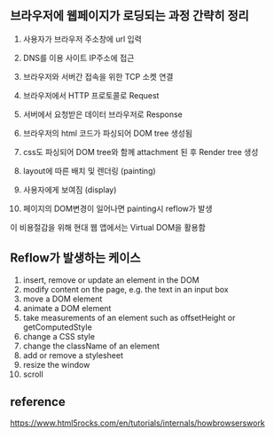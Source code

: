 ## 브라우저에 웹페이지가 로딩되는 과정 간략히 정리

1. 사용자가 브라우저 주소창에 url 입력 

2. DNS를 이용 사이트 IP주소에 접근 

3. 브라우저와 서버간 접속을 위한 TCP 소켓 연결 

4. 브라우저에서 HTTP 프로토콜로 Request 

5. 서버에서 요청받은 데이터 브라우저로 Response 

6. 브라우저의 html 코드가 파싱되어 DOM tree 생성됨 

7. css도 파싱되어 DOM tree와 함께 attachment 된 후 Render tree 생성 

8. layout에 따른 배치 및 렌더링 (painting) 

9. 사용자에게 보여짐 (display) 

10. 페이지의 DOM변경이 일어나면 painting시 reflow가 발생

   이 비용절감을 위해 현대 웹 앱에서는 Virtual DOM을 활용함 



## Reflow가 발생하는 케이스

1. insert, remove or update an element in the DOM 
2. modify content on the page, e.g. the text in an input box 
3. move a DOM element 
4. animate a DOM element 
5. take measurements of an element such as offsetHeight or getComputedStyle 
6. change a CSS style 
7. change the className of an element 
8. add or remove a stylesheet 
9. resize the window 
10. scroll




## reference

https://www.html5rocks.com/en/tutorials/internals/howbrowserswork